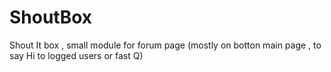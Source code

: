 # ShoutBox
Shout It box , small module for forum page (mostly on botton main page , to say Hi to logged users or fast Q)
